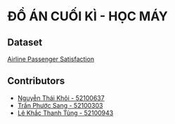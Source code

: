 # ĐỒ ÁN CUỐI KÌ - HỌC MÁY

## Dataset

[Airline Passenger Satisfaction](https://www.kaggle.com/datasets/teejmahal20/airline-passenger-satisfaction)

## Contributors

- [Nguyễn Thái Khôi - 52100637]()
- [Trần Phước Sang - 52100303]()
- [Lê Khắc Thanh Tùng - 52100943]()
